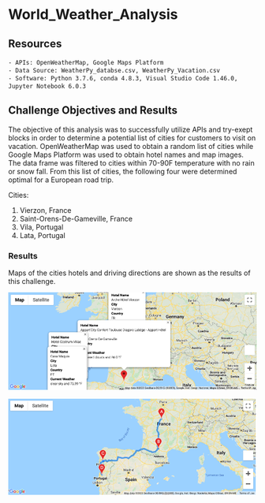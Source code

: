 # World_Weather_Analysis

## Resources
    - APIs: OpenWeatherMap, Google Maps Platform
    - Data Source: WeatherPy_databse.csv, WeatherPy_Vacation.csv
    - Software: Python 3.7.6, conda 4.8.3, Visual Studio Code 1.46.0, Jupyter Notebook 6.0.3

## Challenge Objectives and Results
The objective of this analysis was to successfully utilize APIs and try-exept blocks in order to determine a potential list of cities for customers to visit on vacation. OpenWeatherMap was used to obtain a random list of cities while Google Maps Platform was used to obtain hotel names and map images. The data frame was filtered to cities within 70-90F temperature with no rain or snow fall. From this list of cities, the following four were determined optimal for a European road trip. 

Cities:
1. Vierzon, France
1. Saint-Orens-De-Gameville, France
1. Vila, Portugal
1. Lata, Portugal

### Results
Maps of the cities hotels and driving directions are shown as the results of this challenge.

![City_Marker_Map](image/WeatherPy_travel_map_markers.png)

![City_Travel_Itinerary](image/WeatherPy_travel_map.png)
